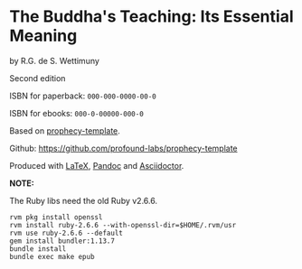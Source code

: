 The Buddha's Teaching: Its Essential Meaning
==============

by R.G. de S. Wettimuny

Second edition

ISBN for paperback: `000-000-0000-00-0`

ISBN for ebooks: `000-0-00000-000-0`

Based on [prophecy-template].

Github: <https://github.com/profound-labs/prophecy-template>

Produced with [LaTeX], [Pandoc] and [Asciidoctor].

[prophecy-template]: https://github.com/profound-labs/prophecy-template

[LaTeX]: http://latex-project.org/

[Pandoc]: http://pandoc.org/

[Asciidoctor]: http://asciidoctor.org/

**NOTE:**

The Ruby libs need the old Ruby v2.6.6.

``` shell
rvm pkg install openssl
rvm install ruby-2.6.6 --with-openssl-dir=$HOME/.rvm/usr
rvm use ruby-2.6.6 --default
gem install bundler:1.13.7
bundle install
bundle exec make epub
```

